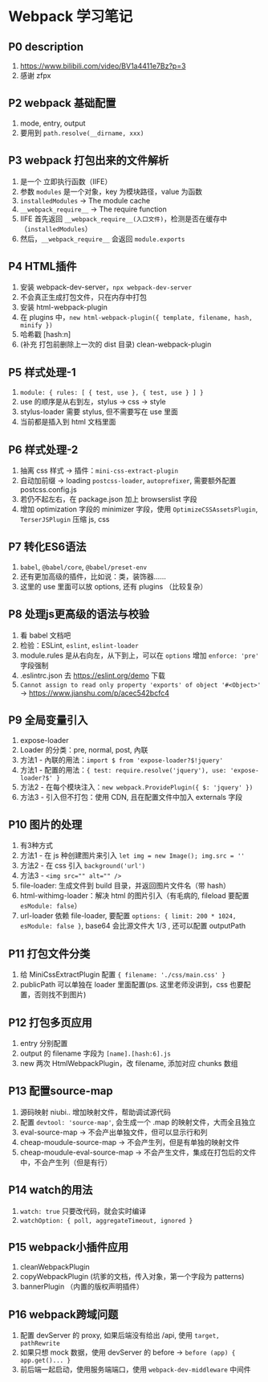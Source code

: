# Webpack 学习笔记

## P0 description
1. https://www.bilibili.com/video/BV1a4411e7Bz?p=3
2. 感谢 zfpx

## P2 webpack 基础配置
1. mode, entry, output
2. 要用到 `path.resolve(__dirname, xxx)`

## P3 webpack 打包出来的文件解析
1. 是一个 立即执行函数（IIFE）
2. 参数 `modules` 是一个对象，key 为模块路径，value 为函数
3. `installedModules` -> The module cache
4. `__webpack_require__` -> The require function
5. IIFE 首先返回 `__webpack_require__(入口文件)`，检测是否在缓存中（`installedModules`）
6. 然后，`__webpack_require__` 会返回 `module.exports`

## P4 HTML插件
1. 安装 webpack-dev-server，`npx webpack-dev-server`
2. 不会真正生成打包文件，只在内存中打包
3. 安装 html-webpack-plugin
4. 在 plugins 中，`new html-webpack-plugin({ template, filename, hash, minify })`
5. 哈希戳 [hash:n]
6. (补充 打包前删除上一次的 dist 目录) clean-webpack-plugin

## P5 样式处理-1
1. `module: { rules: [ { test, use }, { test, use } ] }`
2. use 的顺序是从右到左，stylus -> css -> style
3. stylus-loader 需要 stylus, 但不需要写在 use 里面
4. 当前都是插入到 html 文档里面

## P6 样式处理-2
1. 抽离 css 样式 -> 插件：`mini-css-extract-plugin`
2. 自动加前缀 -> loading `postcss-loader`, `autoprefixer`, 需要额外配置 postcss.config.js
3. 若仍不起左右，在 package.json 加上 browserslist 字段
4. 增加 optimization 字段的 minimizer 字段，使用 `OptimizeCSSAssetsPlugin`, `TerserJSPlugin` 压缩 js, css

## P7 转化ES6语法
1. `babel`, `@babel/core`, `@babel/preset-env`
2. 还有更加高级的插件，比如说：类，装饰器……
3. 这里的 use 里面可以放 options, 还有 plugins （比较复杂）

## P8 处理js更高级的语法与校验
1. 看 babel 文档吧
2. 检验：ESLint, `eslint`, `eslint-loader`
3. module.rules 是从右向左，从下到上，可以在 `options` 增加 `enforce: 'pre'` 字段强制
4. .eslintrc.json 去 https://eslint.org/demo 下载
5. `Cannot assign to read only property 'exports' of object '#<Object>'` -> 
https://www.jianshu.com/p/acec542bcfc4

## P9 全局变量引入
1. expose-loader
2. Loader 的分类：pre, normal, post, 內联
3. 方法1 - 內联的用法：`import $ from 'expose-loader?$!jquery'`
4. 方法1 - 配置的用法：`{ test: require.resolve('jquery'), use: 'expose-loader?$' }`
5. 方法2 - 在每个模块注入：`new webpack.ProvidePlugin({ $: 'jquery' })`
6. 方法3 - 引入但不打包：使用 CDN, 且在配置文件中加入 externals 字段

## P10 图片的处理
1. 有3种方式
2. 方法1 - 在 js 种创建图片来引入 `let img = new Image(); img.src = ''`
3. 方法2 - 在 css 引入 `background('url')`
4. 方法3 - `<img src="" alt="" />`
5. file-loader: 生成文件到 build 目录，并返回图片文件名（带 hash）
6. html-withimg-loader：解决 html 的图片引入（有毛病的, fileload 要配置 `esModule: false`）
7. url-loader 依赖 file-loader, 要配置 `options: { limit: 200 * 1024, esModule: false }`, base64 会比源文件大 1/3 , 还可以配置 outputPath

## P11 打包文件分类
1. 给 MiniCssExtractPlugin 配置 `{ filename: './css/main.css' }`
2. publicPath 可以单独在 loader 里面配置(ps. 这里老师没讲到，css 也要配置，否则找不到图片)

## P12 打包多页应用
1. entry 分别配置
2. output 的 filename 字段为 `[name].[hash:6].js`
3. new 两次 HtmlWebpackPlugin，改 filename, 添加对应 chunks 数组

## P13 配置source-map
1. 源码映射 niubi.. 增加映射文件，帮助调试源代码
2. 配置 `devtool: 'source-map'`, 会生成一个 .map 的映射文件，大而全且独立
3. eval-source-map -> 不会产出单独文件，但可以显示行和列
4. cheap-moudule-source-map -> 不会产生列，但是有单独的映射文件
5. cheap-moudule-eval-source-map -> 不会产生文件，集成在打包后的文件中，不会产生列（但是有行）

## P14 watch的用法
1. `watch: true` 只要改代码，就会实时编译
2. `watchOption: { poll, aggregateTimeout, ignored }`

## P15 webpack小插件应用
1. cleanWebpackPlugin
2. copyWebpackPlugin (坑爹的文档，传入对象，第一个字段为 patterns)
3. bannerPlugin （内置的版权声明插件）

## P16 webpack跨域问题
1. 配置 devServer 的 proxy, 如果后端没有给出 /api, 使用 `target, pathRewrite`
2. 如果只想 mock 数据，使用 devServer 的 before -> `before (app) { app.get()... }`
3. 前后端一起启动，使用服务端端口，使用 `webpack-dev-middleware` 中间件
